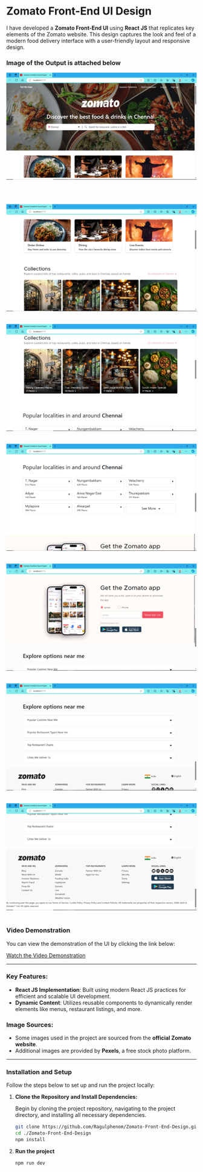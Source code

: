 # Zomato Front-End UI Design

I have developed a **Zomato Front-End UI** using **React JS** that replicates key elements of the Zomato website. This design captures the look and feel of a modern food delivery interface with a user-friendly layout and responsive design.

### Image of the Output is attached below

![Output Image](./OutputImages/output1.png)

<br><br>

![Output Image](./OutputImages/output2.png)
<br><br>

![Output Image](./OutputImages/output3.png)
<br><br>

![Output Image](./OutputImages/output4.png)
<br><br>

![Output Image](./OutputImages/output5.png)
<br><br>

![Output Image](./OutputImages/output6.png)
<br><br>

![Output Image](./OutputImages/output7.png)
<br><br>

### Video Demonstration

You can view the demonstration of the UI by clicking the link below:

[Watch the Video Demonstration](https://drive.google.com/file/d/1s2oS4TsbSRGcC4kinlBIQO0Y1cXNKmyx/view?usp=sharing)

---

### Key Features:

- **React JS Implementation**: Built using modern React JS practices for efficient and scalable UI development.
- **Dynamic Content**: Utilizes reusable components to dynamically render elements like menus, restaurant listings, and more.

### Image Sources:

- Some images used in the project are sourced from the **official Zomato website**.
- Additional images are provided by **Pexels**, a free stock photo platform.

---

### Installation and Setup

Follow the steps below to set up and run the project locally:

1. **Clone the Repository and Install Dependencies:**

   Begin by cloning the project repository, navigating to the project directory, and installing all necessary dependencies.

   ```bash
   git clone https://github.com/Ragulphenom/Zomato-Front-End-Design.git
   cd ./Zomato-Front-End-Design
   npm install
   ```

2. **Run the project**

   ```bash
   npm run dev
   ```
